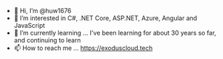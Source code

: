 - 👋 Hi, I’m @huw1676
- 👀 I’m interested in C#, .NET Core, ASP.NET, Azure, Angular and JavaScript
- 🌱 I’m currently learning ... I've been learning for about 30 years so far, and continuing to learn
- 📫 How to reach me ... https://exoduscloud.tech

<!---
huw1676/huw1676 is a ✨ special ✨ repository because its `README.md` (this file) appears on your GitHub profile.
You can click the Preview link to take a look at your changes.
--->
